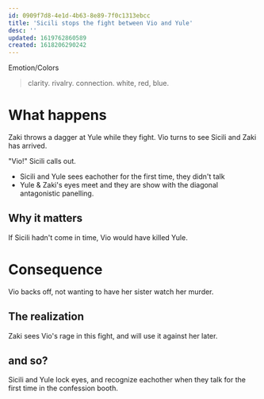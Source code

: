 ```yaml
---
id: 0909f7d8-4e1d-4b63-8e89-7f0c1313ebcc
title: 'Sicili stops the fight between Vio and Yule'
desc: ''
updated: 1619762860589
created: 1618206290242
---
```

Emotion/Colors
> clarity. rivalry. connection. white, red, blue.

# What happens
Zaki throws a dagger at Yule while they fight. Vio turns to see Sicili and Zaki has arrived.

"Vio!" Sicili calls out.

- Sicili and Yule sees eachother for the first time, they didn't talk
- Yule & Zaki's eyes meet and they are show with the diagonal antagonistic panelling.

##  Why it matters
If Sicili hadn't come in time, Vio would have killed Yule.

# Consequence
Vio backs off, not wanting to have her sister watch her murder.

## The realization
Zaki sees Vio's rage in this fight, and will use it against her later.

## and so?
Sicili and Yule lock eyes, and recognize eachother when they talk for the first time in the confession booth.